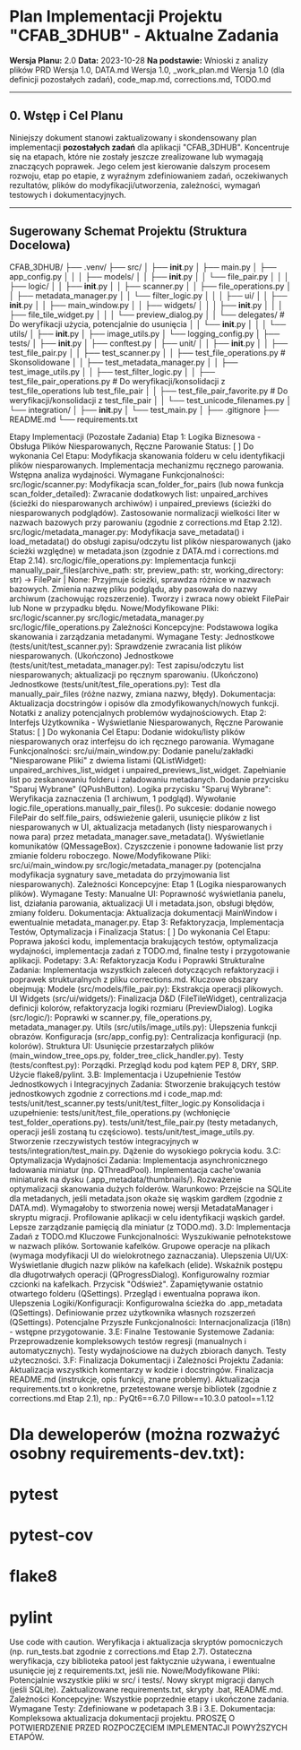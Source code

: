 # Plan Implementacji Projektu "CFAB_3DHUB" - Aktualne Zadania

**Wersja Planu:** 2.0
**Data:** 2023-10-28
**Na podstawie:** Wnioski z analizy plików PRD Wersja 1.0, DATA.md Wersja 1.0, \_work_plan.md Wersja 1.0 (dla definicji pozostałych zadań), code_map.md, corrections.md, TODO.md

---

## 0. Wstęp i Cel Planu

Niniejszy dokument stanowi zaktualizowany i skondensowany plan implementacji **pozostałych zadań** dla aplikacji "CFAB_3DHUB". Koncentruje się na etapach, które nie zostały jeszcze zrealizowane lub wymagają znaczących poprawek. Jego celem jest kierowanie dalszym procesem rozwoju, etap po etapie, z wyraźnym zdefiniowaniem zadań, oczekiwanych rezultatów, plików do modyfikacji/utworzenia, zależności, wymagań testowych i dokumentacyjnych.

---

## Sugerowany Schemat Projektu (Struktura Docelowa)

CFAB_3DHUB/
├── .venv/
├── src/
│ ├── **init**.py
│ ├── main.py
│ ├── app_config.py
│ │
│ ├── models/
│ │ ├── **init**.py
│ │ └── file_pair.py
│ │
│ ├── logic/
│ │ ├── **init**.py
│ │ ├── scanner.py
│ │ ├── file_operations.py
│ │ ├── metadata_manager.py
│ │ └── filter_logic.py
│ │
│ ├── ui/
│ │ ├── **init**.py
│ │ ├── main_window.py
│ │ ├── widgets/
│ │ │ ├── **init**.py
│ │ │ ├── file_tile_widget.py
│ │ │ └── preview_dialog.py
│ │ └── delegates/ # Do weryfikacji użycia, potencjalnie do usunięcia
│ │ └── **init**.py
│ │
│ └── utils/
│ ├── **init**.py
│ ├── image_utils.py
│ └── logging_config.py
│
├── tests/
│ ├── **init**.py
│ ├── conftest.py
│ ├── unit/
│ │ ├── **init**.py
│ │ ├── test_file_pair.py
│ │ ├── test_scanner.py
│ │ ├── test_file_operations.py # Skonsolidowane
│ │ ├── test_metadata_manager.py
│ │ ├── test_image_utils.py
│ │ ├── test_filter_logic.py
│ │ ├── test_file_pair_operations.py # Do weryfikacji/konsolidacji z test_file_operations lub test_file_pair
│ │ ├── test_file_pair_favorite.py # Do weryfikacji/konsolidacji z test_file_pair
│ │ └── test_unicode_filenames.py
│ └── integration/
│ ├── **init**.py
│ └── test_main.py
│
├── .gitignore
├── README.md
└── requirements.txt

Etapy Implementacji (Pozostałe Zadania)
Etap 1: Logika Biznesowa - Obsługa Plików Niesparowanych, Ręczne Parowanie
Status: [ ] Do wykonania
Cel Etapu: Modyfikacja skanowania folderu w celu identyfikacji plików niesparowanych. Implementacja mechanizmu ręcznego parowania. Wstępna analiza wydajności.
Wymagane Funkcjonalności:
src/logic/scanner.py:
Modyfikacja scan_folder_for_pairs (lub nowa funkcja scan_folder_detailed):
Zwracanie dodatkowych list: unpaired_archives (ścieżki do niesparowanych archiwów) i unpaired_previews (ścieżki do niesparowanych podglądów).
Zastosowanie normalizacji wielkości liter w nazwach bazowych przy parowaniu (zgodnie z corrections.md Etap 2.12).
src/logic/metadata_manager.py:
Modyfikacja save_metadata() i load_metadata() do obsługi zapisu/odczytu list plików niesparowanych (jako ścieżki względne) w metadata.json (zgodnie z DATA.md i corrections.md Etap 2.14).
src/logic/file_operations.py:
Implementacja funkcji manually_pair_files(archive_path: str, preview_path: str, working_directory: str) -> FilePair | None:
Przyjmuje ścieżki, sprawdza różnice w nazwach bazowych.
Zmienia nazwę pliku podglądu, aby pasowała do nazwy archiwum (zachowując rozszerzenie).
Tworzy i zwraca nowy obiekt FilePair lub None w przypadku błędu.
Nowe/Modyfikowane Pliki:
src/logic/scanner.py
src/logic/metadata_manager.py
src/logic/file_operations.py
Zależności Koncepcyjne: Podstawowa logika skanowania i zarządzania metadanymi.
Wymagane Testy:
Jednostkowe (tests/unit/test_scanner.py): Sprawdzenie zwracania list plików niesparowanych. (Ukończono)
Jednostkowe (tests/unit/test_metadata_manager.py): Test zapisu/odczytu list niesparowanych; aktualizacji po ręcznym sparowaniu. (Ukończono)
Jednostkowe (tests/unit/test_file_operations.py): Test dla manually_pair_files (różne nazwy, zmiana nazwy, błędy).
Dokumentacja:
Aktualizacja docstringów i opisów dla zmodyfikowanych/nowych funkcji.
Notatki z analizy potencjalnych problemów wydajnościowych.
Etap 2: Interfejs Użytkownika - Wyświetlanie Niesparowanych, Ręczne Parowanie
Status: [ ] Do wykonania
Cel Etapu: Dodanie widoku/listy plików niesparowanych oraz interfejsu do ich ręcznego parowania.
Wymagane Funkcjonalności:
src/ui/main_window.py:
Dodanie panelu/zakładki "Niesparowane Pliki" z dwiema listami (QListWidget): unpaired_archives_list_widget i unpaired_previews_list_widget.
Zapełnianie list po zeskanowaniu folderu i załadowaniu metadanych.
Dodanie przycisku "Sparuj Wybrane" (QPushButton).
Logika przycisku "Sparuj Wybrane":
Weryfikacja zaznaczenia (1 archiwum, 1 podgląd).
Wywołanie logic.file_operations.manually_pair_files().
Po sukcesie: dodanie nowego FilePair do self.file_pairs, odświeżenie galerii, usunięcie plików z list niesparowanych w UI, aktualizacja metadanych (listy niesparowanych i nowa para) przez metadata_manager.save_metadata().
Wyświetlanie komunikatów (QMessageBox).
Czyszczenie i ponowne ładowanie list przy zmianie folderu roboczego.
Nowe/Modyfikowane Pliki:
src/ui/main_window.py
src/logic/metadata_manager.py (potencjalna modyfikacja sygnatury save_metadata do przyjmowania list niesparowanych).
Zależności Koncepcyjne: Etap 1 (Logika niesparowanych plików).
Wymagane Testy:
Manualne UI: Poprawność wyświetlania panelu, list, działania parowania, aktualizacji UI i metadata.json, obsługi błędów, zmiany folderu.
Dokumentacja:
Aktualizacja dokumentacji MainWindow i ewentualnie metadata_manager.py.
Etap 3: Refaktoryzacja, Implementacja Testów, Optymalizacja i Finalizacja
Status: [ ] Do wykonania
Cel Etapu: Poprawa jakości kodu, implementacja brakujących testów, optymalizacja wydajności, implementacja zadań z TODO.md, finalne testy i przygotowanie aplikacji.
Podetapy:
3.A: Refaktoryzacja Kodu i Poprawki Strukturalne
Zadania:
Implementacja wszystkich zaleceń dotyczących refaktoryzacji i poprawek strukturalnych z pliku corrections.md. Kluczowe obszary obejmują:
Modele (src/models/file_pair.py): Ekstrakcja operacji plikowych.
UI Widgets (src/ui/widgets/): Finalizacja D&D (FileTileWidget), centralizacja definicji kolorów, refaktoryzacja logiki rozmiaru (PreviewDialog).
Logika (src/logic/): Poprawki w scanner.py, file_operations.py, metadata_manager.py.
Utils (src/utils/image_utils.py): Ulepszenia funkcji obrazów.
Konfiguracja (src/app_config.py): Centralizacja konfiguracji (np. kolorów).
Struktura UI: Usunięcie przestarzałych plików (main_window_tree_ops.py, folder_tree_click_handler.py).
Testy (tests/conftest.py): Porządki.
Przegląd kodu pod kątem PEP 8, DRY, SRP. Użycie flake8/pylint.
3.B: Implementacja i Uzupełnienie Testów Jednostkowych i Integracyjnych
Zadania:
Stworzenie brakujących testów jednostkowych zgodnie z corrections.md i code_map.md:
tests/unit/test_scanner.py
tests/unit/test_filter_logic.py
Konsolidacja i uzupełnienie:
tests/unit/test_file_operations.py (wchłonięcie test_folder_operations.py).
tests/unit/test_file_pair.py (testy metadanych, operacji jeśli zostaną tu częściowo).
tests/unit/test_image_utils.py.
Stworzenie rzeczywistych testów integracyjnych w tests/integration/test_main.py.
Dążenie do wysokiego pokrycia kodu.
3.C: Optymalizacja Wydajności
Zadania:
Implementacja asynchronicznego ładowania miniatur (np. QThreadPool).
Implementacja cache'owania miniaturek na dysku (.app_metadata/thumbnails/).
Rozważenie optymalizacji skanowania dużych folderów.
Warunkowo: Przejście na SQLite dla metadanych, jeśli metadata.json okaże się wąskim gardłem (zgodnie z DATA.md). Wymagałoby to stworzenia nowej wersji MetadataManager i skryptu migracji.
Profilowanie aplikacji w celu identyfikacji wąskich gardeł.
Lepsze zarządzanie pamięcią dla miniatur (z TODO.md).
3.D: Implementacja Zadań z TODO.md
Kluczowe Funkcjonalności:
Wyszukiwanie pełnotekstowe w nazwach plików.
Sortowanie kafelków.
Grupowe operacje na plikach (wymaga modyfikacji UI do wielokrotnego zaznaczania).
Ulepszenia UI/UX:
Wyświetlanie długich nazw plików na kafelkach (elide).
Wskaźnik postępu dla długotrwałych operacji (QProgressDialog).
Konfigurowalny rozmiar czcionki na kafelkach.
Przycisk "Odśwież".
Zapamiętywanie ostatnio otwartego folderu (QSettings).
Przegląd i ewentualna poprawa ikon.
Ulepszenia Logiki/Konfiguracji:
Konfigurowalna ścieżka do .app_metadata (QSettings).
Definiowanie przez użytkownika własnych rozszerzeń (QSettings).
Potencjalne Przyszłe Funkcjonalności:
Internacjonalizacja (i18n) - wstępne przygotowanie.
3.E: Finalne Testowanie Systemowe
Zadania:
Przeprowadzenie kompleksowych testów regresji (manualnych i automatycznych).
Testy wydajnościowe na dużych zbiorach danych.
Testy użyteczności.
3.F: Finalizacja Dokumentacji i Zależności Projektu
Zadania:
Aktualizacja wszystkich komentarzy w kodzie i docstringów.
Finalizacja README.md (instrukcje, opis funkcji, znane problemy).
Aktualizacja requirements.txt o konkretne, przetestowane wersje bibliotek (zgodnie z corrections.md Etap 2.1), np.:
PyQt6==6.7.0
Pillow==10.3.0
patool==1.12

# Dla deweloperów (można rozważyć osobny requirements-dev.txt):

# pytest

# pytest-cov

# flake8

# pylint

Use code with caution.
Weryfikacja i aktualizacja skryptów pomocniczych (np. run_tests.bat zgodnie z corrections.md Etap 2.7).
Ostateczna weryfikacja, czy biblioteka patool jest faktycznie używana, i ewentualne usunięcie jej z requirements.txt, jeśli nie.
Nowe/Modyfikowane Pliki: Potencjalnie wszystkie pliki w src/ i tests/. Nowy skrypt migracji danych (jeśli SQLite). Zaktualizowane requirements.txt, skrypty .bat, README.md.
Zależności Koncepcyjne: Wszystkie poprzednie etapy i ukończone zadania.
Wymagane Testy: Zdefiniowane w podetapach 3.B i 3.E.
Dokumentacja: Kompleksowa aktualizacja dokumentacji projektu.
PROSZĘ O POTWIERDZENIE PRZED ROZPOCZĘCIEM IMPLEMENTACJI POWYŻSZYCH ETAPÓW.
